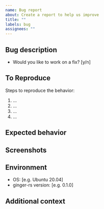 ```yaml
---
name: Bug report
about: Create a report to help us improve
title: ""
labels: bug
assignees: ""
---
```


## Bug description

<!-- A clear and concise description of what the bug is. -->

- Would you like to work on a fix? [y/n]

## To Reproduce

Steps to reproduce the behavior:

1. ...
2. ...
3. ...
4. ...

<!-- Make sure you are able to reproduce the bug in the master branch, too. -->

## Expected behavior

<!-- A clear and concise description of what you expected to happen. -->

## Screenshots

<!-- If applicable, add screenshots to help explain your problem. -->

## Environment

<!-- Please fill the following information. -->

- OS: [e.g. Ubuntu 20.04]
- ginger-rs version: [e.g. 0.1.0]

## Additional context

<!-- Add any other context about the problem here. -->
